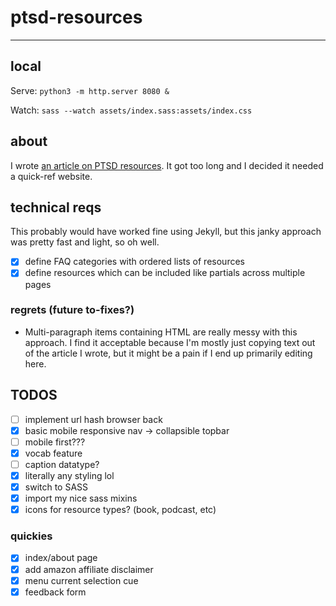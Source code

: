 # ptsd-resources
-----

## local

Serve: `python3 -m http.server 8080 &`

Watch: `sass --watch assets/index.sass:assets/index.css`

## about

I wrote [an article on PTSD resources](https://medium.com/@rhetoricize/d6fd776339a8). It got too long and I decided it needed a quick-ref website.

## technical reqs
This probably would have worked fine using Jekyll, but this janky approach was pretty fast and light, so oh well.
- [x] define FAQ categories with ordered lists of resources
- [x] define resources which can be included like partials across multiple pages

### regrets (future to-fixes?)
- Multi-paragraph items containing HTML are really messy with this approach. I find it acceptable because I'm mostly just copying text out of the article I wrote, but it might be a pain if I end up primarily editing here.

## TODOS

- [ ] implement url hash browser back
- [x] basic mobile responsive nav -> collapsible topbar
- [ ] mobile first???
- [x] vocab feature
- [ ] caption datatype?
- [x] literally any styling lol
- [x] switch to SASS
- [x] import my nice sass mixins
- [x] icons for resource types? (book, podcast, etc)

### quickies
- [x] index/about page
- [x] add amazon affiliate disclaimer
- [x] menu current selection cue
- [x] feedback form
